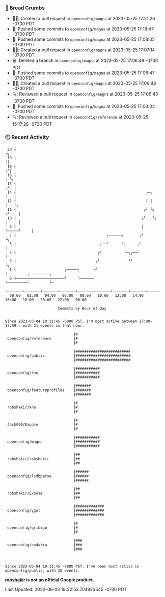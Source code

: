 ### 🍞 Bread Crumbs

 * ✍🏼: Created a pull request in `openconfig/magna` at 2023-05-25 17:21:26 -0700 PDT
 * 🚢: Pushed some commits to `openconfig/magna` at 2023-05-25 17:18:47 -0700 PDT
 * 🚢: Pushed some commits to `openconfig/magna` at 2023-05-25 17:08:05 -0700 PDT
 * ✍🏼: Created a pull request in `openconfig/magna` at 2023-05-25 17:07:14 -0700 PDT
 * 🗑: Deleted a branch in `openconfig/magna` at 2023-05-25 17:06:49 -0700 PDT
 * 🚢: Pushed some commits to `openconfig/magna` at 2023-05-25 17:06:47 -0700 PDT
 * ✍🏼: Created a pull request in `openconfig/magna` at 2023-05-25 17:06:46 -0700 PDT
 * 🔍: Reviewed a pull request in  `openconfig/magna` at 2023-05-25 17:06:40 -0700 PDT
 * 🚢: Pushed some commits to `openconfig/magna` at 2023-05-25 17:03:04 -0700 PDT
 * 🔍: Reviewed a pull request in  `openconfig/reference` at 2023-05-25 15:17:28 -0700 PDT

### 🕘 Recent Activity
```
 20 ┼                                                                        ╭╮
 19 ┤                                                                        ││
 18 ┤                                                                       ╭╯│
 16 ┤                                                                       │ ╰╮
 15 ┤                                                                      ╭╯  │
 14 ┤                                                           ╭─╮        │   │
 12 ┤                                                           │ │        │   ╰╮
 11 ┤                                                          ╭╯ ╰╮      ╭╯    │
 10 ┤                                                         ╭╯   ╰╮     │     │
  8 ┤                                                         │     ╰─────╯     │
  7 ┤                                         ╭──────╮       ╭╯                 ╰╮
  5 ┤                                      ╭──╯      ╰╮     ╭╯                   │
  4 ┤                                     ╭╯          ╰─╮╭──╯                    │
  3 ┤                                    ╭╯             ╰╯                       ╰╮
  1 ┤                      ╭─────╮      ╭╯                                        │         ╭─────────╮
  0 ┼──────────────────────╯     ╰──────╯                                         ╰─────────╯         ╰─
    +───────+───────+───────+───────+───────+───────+───────+───────+───────+───────+───────+───────+────
  00:00   02:00   04:00   06:00   08:00   10:00   12:00   14:00   16:00   18:00   20:00   22:00   00:00   

						Commits by Hour of Day


Since 2023-03-04 10:11:45 -0800 PST, I'm most active between 17:00-17:59 - with 21 events in that hour.

```



```
                               |#
 openconfig/reference          |#
                               |#

                               |#########################
 openconfig/public             |#########################
                               |#########################

                               |###########
 openconfig/kne                |###########
                               |###########

                               |#######
 openconfig/featureprofiles    |#######
                               |#######

                               |#
 robshakir/kne                 |#
                               |#

                               |#
 Jack000/Expose                |#
                               |#

                               |###########
 openconfig/magna              |###########
                               |###########

                               |##
 robshakir/robshakir           |##
                               |##

                               |######
 openconfig/lsdbparse          |######
                               |######

                               |##
 robshakir/Expose              |##
                               |##

                               |#############
 openconfig/ygot               |#############
                               |#############

                               |#
 openconfig/gribigo            |#
                               |#

                               |###
 openconfig/ondatra            |###
                               |###



Since 2023-03-04 10:11:45 -0800 PST, I've been most active in openconfig/public, with 25 events.

```
**[robshakir](mailto:robjs@google.com) is not an official Google product.**  


Last Updated: 2023-06-03 19:32:53.704923545 -0700 PDT
